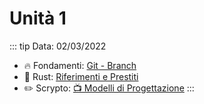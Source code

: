 # Unità 1
::: tip Data: 02/03/2022
- 🔥 Fondamenti: [Git - Branch](/fundamentos/git/unidad4.md)
- 🔧 Rust: [Riferimenti e Prestiti](/rust/referencia.md)
- ✏️ Scrypto: [📺 Modelli di Progettazione](https://youtu.be/qlSsRoZ5zLc)
:::


